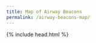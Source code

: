 ```yaml
---
title: Map of Airway Beacons
permalink: /airway-beacons-map/
---
```


{% include head.html %}

<body>
  <div id="map" class="map"></div>

  <script>
    var beaconMap = L.map('map', { fullscreenControl: true, geocoderControl: true }).setView([39.8283,-98.5795], 9);
    var layers = {
            'OpenStreetMap': L.tileLayer('https://{s}.tile.openstreetmap.org/{z}/{x}/{y}.png', {
                attribution: '&copy; <a target="_blank" href="https://www.openstreetmap.org/copyright">OpenStreetMap</a>'
            }).addTo(beaconMap),
            'USGS Topo': L.tileLayer('https://caltopo.s3.amazonaws.com/topo/{z}/{x}/{y}.png', {
                attribution: 'USDA images from <a target="_blank" href="http://caltopo.com/">CalTopo</a>',
                maxZoom: 16,
                minZoom: 6
            }),
            'US National Map': L.tileLayer('https://basemap.nationalmap.gov/arcgis/rest/services/USGSTopo/MapServer/tile/{z}/{y}/{x}', {
	            maxZoom: 18,
	            attribution: '&copy; <a href="https://www.openstreetmap.org/copyright">OpenStreetMap</a> contributors' }),                
            'NatGeo': L.tileLayer('https://server.arcgisonline.com/ArcGIS/rest/services/NatGeo_World_Map/MapServer/tile/{z}/{y}/{x}', {
                attribution: 'Tiles &copy; Esri &mdash; National Geographic, Esri, DeLorme, NAVTEQ, UNEP-WCMC, USGS, NASA, ESA, METI, NRCAN, GEBCO, NOAA, iPC',
                maxZoom: 16
            }),
            'Imagery (Clarity)': L.tileLayer('https://clarity.maptiles.arcgis.com/ArcGIS/rest/services/World_Imagery/MapServer/tile/{z}/{y}/{x}', {
                attribution: 'Tiles &copy; Esri &mdash; Source: Esri, i-cubed, USDA, USGS, AEX, GeoEye, Getmapping, Aerogrid, IGN, IGP, UPR-EGP, and the GIS User Community'    
            })
        };

        var myStyle = {
            radius: 5,
            fillOpacity: 1,
            stroke: true,
            color: "white",
            weight: 1,
            opacity: 1,
            fill: true,
            clickable: true
        };
    
    jQuery.getJSON('/assets/data/airway-beacons-complete-us.geojson', function (geojsonData) {

      var categories = {};
      var Status;

      var allPoints = L.geoJson(geojsonData, {
        pointToLayer: function(feature, latlng) {            
          return L.circleMarker(latlng, myStyle);
        },
        style: function(feature) {
          switch (feature.properties.Status) {
            case "Undetermined NGS beacon/arrow":
              return {
                fillColor: "gray"
              };
            case "Updated NGS beacon/arrow":
              return {
                fillColor: "red"
              };
            case "Updated non-NGS beacon/arrow":
              return {
                fillColor: "purple"
              };
          }
        },
        
        onEachFeature: function(feature, layer) {
          function determineHasPID(pidProp) {
                if (!feature.properties.PID)
                    return "";
                else    
                    return "<b>PID:</b> <a href='https://www.ngs.noaa.gov/cgi-bin/ds_mark.prl?PidBox=" + feature.properties.PID + "' target='_blank'>" + feature.properties.PID + "</a>" + '<br/>';
            }  
            function determineHasReport(reportProp) {
                if (!feature.properties.Report)
                    return "";
                else    
                    return "<b>Status Report:</b> " + feature.properties.Report;
            }         
          layer.bindPopup(determineHasPID(feature.properties.PID)  + "<b>Designation: </b>" + feature.properties.Designation + '<br>' + "<b>Coordinates: </b>" + feature.geometry.coordinates[1] + "," + feature.geometry.coordinates[0] + "<br>" + determineHasReport(feature.properties.Report));
          
          Status = feature.properties.Status;
          // Initialize the category array if not already set.
          if (typeof categories[Status] === "undefined") {
            categories[Status] = [];
          }
          categories[Status].push(layer);
        }        
      });

      // Feature layers for control	
      var overlaysObj = {};
      var StatusName;
      var StatusArray;
      var StatusLG;

      var labelArray = [];

      for (StatusName in categories) {
        StatusArray = categories[StatusName];
        StatusLG = L.layerGroup(StatusArray).addTo(beaconMap);
        StatusLG.StatusName = StatusName;  
        overlaysObj[StatusName] = StatusLG;
        labelArray.push(StatusLG.StatusName);
      }
   
      var control = L.control.layers(layers, overlaysObj, {
        collapsed: true
      }).addTo(beaconMap);

      beaconMap.fitBounds(allPoints.getBounds());   

      var textSearch = L.control.search({
            layer: allPoints,
            initial: false,
            zoom: 9,
            marker: {animate: false, circle: false, icon: false},
            textPlaceholder: 'Search by PID ...',
            propertyName: 'PID'
      }).addTo(beaconMap);

      textSearch.on('search:locationfound', function(event) {
          event.layer.openPopup();
      });

      L.control.mouseCoordinate({position:'bottomleft', gps: true, gpsLong: false}).addTo(beaconMap);

      $(document).ready(function(){
        
        var toggleOverlays = document.getElementsByClassName("leaflet-control-layers-overlays")[0].getElementsByTagName("input");
        
        toggleOverlays[0].setAttribute('id','first');
        toggleOverlays[1].setAttribute('id','second');
        toggleOverlays[2].setAttribute('id','third');

        var counter = overlaysObj["Undetermined NGS beacon/arrow"].getLayers().length + 
                    overlaysObj["Updated non-NGS beacon/arrow"].getLayers().length +
                    overlaysObj["Updated NGS beacon/arrow"].getLayers().length;
      
        var node = document.createElement("div");                 
        var textnode = document.createTextNode(counter + " beacons/arrows");         
        node.appendChild(textnode);
        document.getElementsByClassName("leaflet-control-layers")[0].appendChild(node);
        node.setAttribute( 'id', 'counterValue' );  

        $(document).on('change', '.leaflet-control-layers-selector#first', function() {
            $checkbox = $(this);            
            if ($checkbox.is(':checked')) {
                counter = counter + (overlaysObj[labelArray[0]].getLayers().length);
                textnode.textContent = counter + " beacons/arrows";
              } else {
                counter = counter - (overlaysObj[labelArray[0]].getLayers().length);
                textnode.textContent = counter + " beacons/arrows";
              }    
        });

        $(document).on('change', '.leaflet-control-layers-selector#second', function() {
            $checkbox = $(this);            
            if ($checkbox.is(':checked')) {
                counter = counter + (overlaysObj[labelArray[1]].getLayers().length);
                textnode.textContent = counter + " beacons/arrows";
              } else {
                counter = counter - (overlaysObj[labelArray[1]].getLayers().length);
                textnode.textContent = counter + " beacons/arrows";
              }     
        });

        $(document).on('change', '.leaflet-control-layers-selector#third', function() {
            $checkbox = $(this);            
            if ($checkbox.is(':checked')) {
                counter = counter + (overlaysObj[labelArray[2]].getLayers().length);
                textnode.textContent = counter + " beacons/arrows";
              } else {
                counter = counter - (overlaysObj[labelArray[2]].getLayers().length);
                textnode.textContent = counter + " beacons/arrows";
              } 
        });
      });
    });
  </script>

